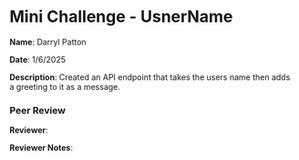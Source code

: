 #   Mini Challenge - UsnerName

**Name**: Darryl Patton

**Date**: 1/6/2025

**Description**: Created an API endpoint that takes the users name then adds a greeting to it as a message.

### Peer Review

**Reviewer**: 


**Reviewer Notes**: 